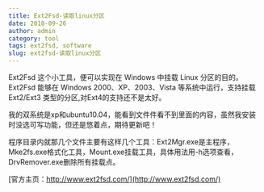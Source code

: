 ```yaml
---
title: Ext2Fsd-读取linux分区
date: 2010-09-26
author: admin
category: tool
tags: ext2fsd, software
slug: ext2fsd-读取linux分区
---
```


Ext2Fsd 这个小工具，便可以实现在 Windows 中挂载 Linux
分区的目的。Ext2Fsd 能够在 Windows 2000、XP、2003、Vista
等系统中运行，支持挂载 Ext2/Ext3 类型的分区,对Ext4的支持还不是太好。

我的双系统是xp和ubuntu10.04，能看到文件件看不到里面的内容，虽然我安装时没选可写功能，但还是悠着点，期待更新吧！

程序目录内就那几个文件主要有这样几个工具：Ext2Mgr.exe是主程序，Mke2fs.exe格式化工具，Mount.exe挂载工具，具体用法用-h选项查看，DrvRemover.exe删除所有挂载点。

[官方主页：http://www.ext2fsd.com/](http://www.ext2fsd.com/)
